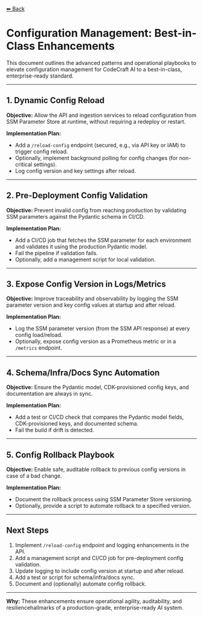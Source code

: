 [⬅ Back](../index.md)

# Configuration Management: Best-in-Class Enhancements

This document outlines the advanced patterns and operational playbooks to elevate configuration management for CodeCraft AI to a best-in-class, enterprise-ready standard.

---

## 1. Dynamic Config Reload

**Objective:** Allow the API and ingestion services to reload configuration from SSM Parameter Store at runtime, without requiring a redeploy or restart.

**Implementation Plan:**
- Add a `/reload-config` endpoint (secured, e.g., via API key or IAM) to trigger config reload.
- Optionally, implement background polling for config changes (for non-critical settings).
- Log config version and key settings after reload.

---

## 2. Pre-Deployment Config Validation

**Objective:** Prevent invalid config from reaching production by validating SSM parameters against the Pydantic schema in CI/CD.

**Implementation Plan:**
- Add a CI/CD job that fetches the SSM parameter for each environment and validates it using the production Pydantic model.
- Fail the pipeline if validation fails.
- Optionally, add a management script for local validation.

---

## 3. Expose Config Version in Logs/Metrics

**Objective:** Improve traceability and observability by logging the SSM parameter version and key config values at startup and after reload.

**Implementation Plan:**
- Log the SSM parameter version (from the SSM API response) at every config load/reload.
- Optionally, expose config version as a Prometheus metric or in a `/metrics` endpoint.

---

## 4. Schema/Infra/Docs Sync Automation

**Objective:** Ensure the Pydantic model, CDK-provisioned config keys, and documentation are always in sync.

**Implementation Plan:**
- Add a test or CI/CD check that compares the Pydantic model fields, CDK-provisioned keys, and documented schema.
- Fail the build if drift is detected.

---

## 5. Config Rollback Playbook

**Objective:** Enable safe, auditable rollback to previous config versions in case of a bad change.

**Implementation Plan:**
- Document the rollback process using SSM Parameter Store versioning.
- Optionally, provide a script to automate rollback to a specified version.

---

## Next Steps

1. Implement `/reload-config` endpoint and logging enhancements in the API.
2. Add a management script and CI/CD job for pre-deployment config validation.
3. Update logging to include config version at startup and after reload.
4. Add a test or script for schema/infra/docs sync.
5. Document and (optionally) automate config rollback.

---

**Why:**
These enhancements ensure operational agility, auditability, and resiliencehallmarks of a production-grade, enterprise-ready AI system.
